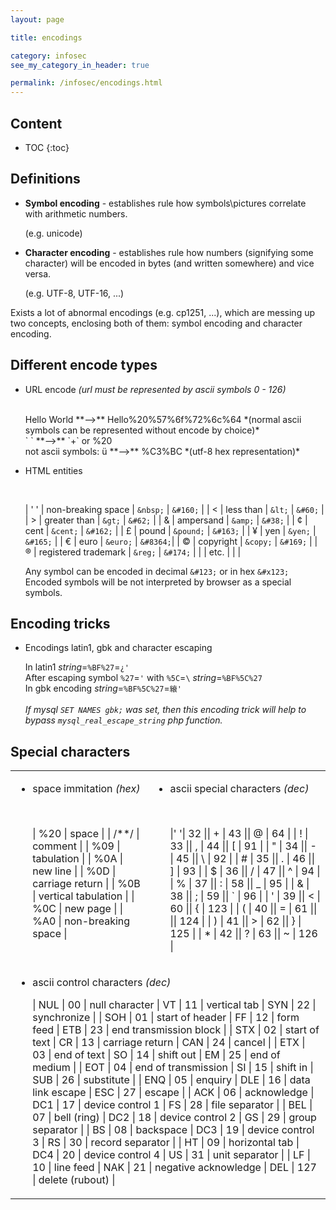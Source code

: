 ```yaml
---
layout: page

title: encodings

category: infosec
see_my_category_in_header: true

permalink: /infosec/encodings.html
---
```


<article class="markdown-body" markdown="1">

## Content

* TOC
{:toc}


## Definitions

- **Symbol encoding** - establishes rule how symbols\pictures correlate with arithmetic numbers.

    (e.g. unicode)

- **Character encoding** - establishes rule how numbers (signifying some character) will be encoded in bytes (and written somewhere) and vice versa.

    (e.g. UTF-8, UTF-16, ...)

Exists a lot of abnormal encodings (e.g. cp1251, ...), which are messing up two concepts, enclosing both of them: symbol encoding and character encoding.


## Different encode types

- URL encode *(url must be represented by ascii symbols 0 - 126)*

    <br>
    Hello World **-->** Hello%20%57%6f%72%6c%64 *(normal ascii symbols can be represented without encode by choice)* <br>
    ` ` **-->** `+` or %20 <br>
    not ascii symbols: ü **-->** %C3%BC *(utf-8 hex representation)*

    <br>

- HTML entities

    <br>

    | ' ' | non-breaking space      | `&nbsp;`  | `&#160;` |
    | <   | less than               | `&lt;`    | `&#60;`  |
    | >   | greater than            | `&gt;`    | `&#62;`  |
    | &   | ampersand               | `&amp;`   | `&#38;`  |
    | ¢   | cent                    | `&cent;`  | `&#162;` |
    | £   | pound                   | `&pound;` | `&#163;` |
    | ¥   | yen                     | `&yen;`   | `&#165;` |
    | €   | euro                    | `&euro;`  | `&#8364;`|
    | ©   | copyright               | `&copy;`  | `&#169;` |
    | ®   | registered trademark    | `&reg;`   | `&#174;` |
    | | etc. | | |

    Any symbol can be encoded in decimal `&#123;` or in hex `&#x123;` <br>
    Encoded symbols will be not interpreted by browser as a special symbols.


## Encoding tricks

- Encodings latin1, gbk and character escaping

    In latin1 *string*=`%BF%27`=`¿'` <br>
    After escaping symbol `%27`=`'` with `%5C`=`\` *string*=`%BF%5C%27` <br>
    In gbk encoding *string*=`%BF%5C%27`=`縗'` <br><br>
    *If mysql `SET NAMES gbk;` was set, then this encoding trick will help to bypass `mysql_real_escape_string` php function.*


## Special characters

<table>
<tbody>
<tr>
<td valign="top" markdown="1">

- space immitation *(hex)*
    
    <br>

    | %20  | space               |
    | /**/ | comment             |
    | %09  | tabulation          |
    | %0A  | new line            |
    | %0D  | carriage return     |
    | %0B  | vertical tabulation |
    | %0C  | new page            |
    | %A0  | non-breaking space  |

</td>
<td markdown="1">

- ascii special characters *(dec)*

    <br>
    
    |' '| 32  || + | 43  || @ | 64  |
    | ! | 33  || , | 44  || [ | 91  |
    | " | 34  || - | 45  || \ | 92  |
    | # | 35  || . | 46  || ] | 93  |
    | $ | 36  || / | 47  || ^ | 94  |
    | % | 37  || : | 58  || _ | 95  |
    | & | 38  || ; | 59  || ` | 96  |
    | ' | 39  || < | 60  || { | 123 |
    | ( | 40  || = | 61  || \|| 124 |
    | ) | 41  || > | 62  || } | 125 |
    | * | 42  || ? | 63  || ~ | 126 |    

</td>
</tr>
<td colspan="2" markdown="1">

- ascii control characters *(dec)*

    | NUL | 00  | null character      | VT  | 11  | vertical tab         | SYN | 22  | synchronize            |
    | SOH | 01  | start of header     | FF  | 12  | form feed            | ETB | 23  | end transmission block |
    | STX | 02  | start of text       | CR  | 13  | carriage return      | CAN | 24  | cancel                 |
    | ETX | 03  | end of text         | SO  | 14  | shift out            | EM  | 25  | end of medium          |
    | EOT | 04  | end of transmission | SI  | 15  | shift in             | SUB | 26  | substitute             |
    | ENQ | 05  | enquiry             | DLE | 16  | data link escape     | ESC | 27  | escape                 |
    | ACK | 06  | acknowledge         | DC1 | 17  | device control 1     | FS  | 28  | file separator         |
    | BEL | 07  | bell (ring)         | DC2 | 18  | device control 2     | GS  | 29  | group separator        |
    | BS  | 08  | backspace           | DC3 | 19  | device control 3     | RS  | 30  | record separator       |
    | HT  | 09  | horizontal tab      | DC4 | 20  | device control 4     | US  | 31  | unit separator         |
    | LF  | 10  | line feed           | NAK | 21  | negative acknowledge | DEL | 127 | delete (rubout)        |

</td>
</tbody>
</table>

</article>
